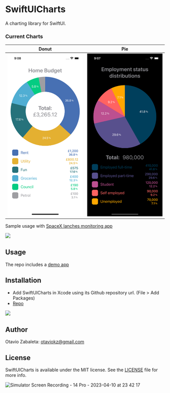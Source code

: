 # SwiftUICharts
A charting library for SwiftUI.

### Current Charts

| Donut   |      Pie      |
|:----------:|:-------------:|
| <img src="images/light.png" width="240"/> |  <img src="images/dark.png" width="240"/> |

Sample usage with [SpaceX lanches monitoring app](https://github.com/otaviokz/SpaceX)

<img src="https://user-images.githubusercontent.com/1006720/231042113-ec02a69e-5dfd-41db-b4be-c0c6ced1ae5b.gif" width="240"/>

## Usage

The repo includes a [demo app](https://github.com/otaviokz/SwiftUICharts/tree/develop/SwiftUIChartdsDemoApp)

## Installation
- Add SwiftUICharts in Xcode using its Github repository url. (File > Add Packages)
- [Repo](https://github.com/otaviokz/SwiftUICharts)

<img src="https://user-images.githubusercontent.com/1006720/192133273-caf9a179-633e-41e2-9ab6-7d00c59407ce.png" height="240"/>

## Author
Otavio Zabaleta: otaviokz@gmail.com

## License
SwiftUICharts is available under the MIT license. See the [LICENSE](LICENSE) file for more info.


![Simulator Screen Recording - 14 Pro - 2023-04-10 at 23 42 17](https://user-images.githubusercontent.com/1006720/231042113-ec02a69e-5dfd-41db-b4be-c0c6ced1ae5b.gif)
